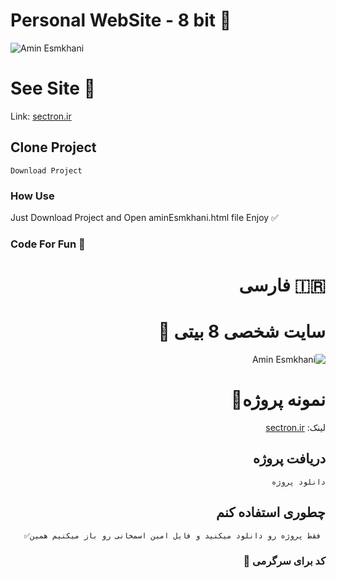 # Personal WebSite - 8 bit 🤖

![Amin Esmkhani](https://s4.uupload.ir/files/mysite_n448.jpg)

# See Site 👀

Link: [sectron.ir](https://sectron.ir/)

## Clone Project
```
Download Project 
```

### How Use

Just Download Project and Open aminEsmkhani.html file Enjoy  ✅

### Code For Fun 🤪


<div dir="rtl">

# 🇮🇷 فارسی

# سایت شخصی 8 بیتی 🤖

![Amin Esmkhani](https://s4.uupload.ir/files/mysite_n448.jpg)

# نمونه پروژه👀

لینک: [sectron.ir](https://sectron.ir/)

## دریافت پروژه
```
دانلود پروژه
```

## چطوری استفاده کنم
```
 فقط پروژه رو دانلود میکنید و فایل امین اسمخانی رو باز میکنیم همین✅
```

### کد برای سرگرمی 🤪

